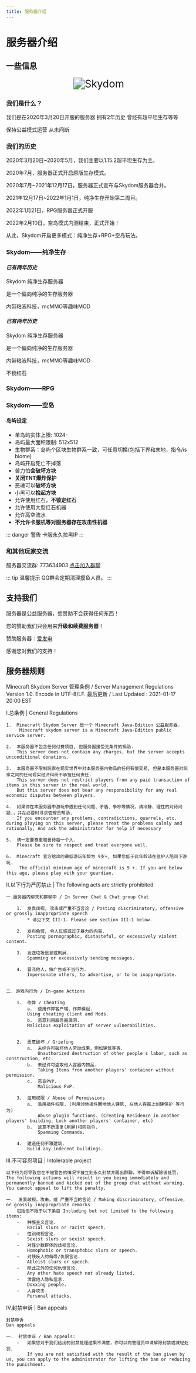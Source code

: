 ```yaml
---
title: 服务器介绍
---
```


# 服务器介绍


## 一些信息

<center>
<img class="img-zoomable" :src="$withBase('/assets/img/logo.png')" alt="Skydom" style="zoom:200%;" />
</center>

### 我们是什么？

我们是在2020年3月20日开服的服务器 拥有2年历史 曾经有超平坦生存等等

保持公益模式运营 从未间断

### 我们的历史

2020年3月20日~2020年5月，我们主要以1.15.2超平坦生存为主。

2020年7月，服务器正式开启原版生存模式。

2020年7月~2021年12月17日，服务器正式宣布与Skydom服务器合并。

2021年12月17日~2022年1月1日，纯净生存开始第二周目。

2022年1月21日，RPG服务器正式开服

2022年2月10日，空岛模式内测结束，正式开始！

从此，Skydom开启更多模式：纯净生存+RPG+空岛玩法。

### Skydom——纯净生存

#### ***已有两年历史***
Skydom 纯净生存服务器

是一个偏向纯净的生存服务器

内带粘液科技，mcMMO等趣味MOD

#### ***已有两年历史***

Skydom 纯净生存服务器

是一个偏向纯净的生存服务器

内带粘液科技，mcMMO等趣味MOD

不锁红石

### Skydom——RPG


### Skydom——空岛

#### 岛屿设定
- 单岛屿实体上限: 1024-
- 岛屿最大面积限制: 512x512
- 生物群系：岛屿个区块生物群系一致，可任意切换(包括下界和末地，指令/is biome)
- 岛屿开启死亡不掉落
- 苦力怕**会破坏方块**
- **关闭TNT爆炸保护**
- 恶魂可以**破坏方块**
- 小黑可以**拾起方块**
- 允许使用红石，**不锁定红石**
- 允许使用大型红石机器
- 允许高空流水
- **不允许卡服机等对服务器存在攻击性机器**


::: danger 警告
卡服永久拉黑IP
:::

### 和其他玩家交流

服务器交流群: 773634903 [点击加入群聊](https://jq.qq.com/?_wv=1027&k=Jdpq4KGp)


::: tip 温馨提示
QQ群会定期清理摸鱼人员。 
:::

## 支持我们

服务器是公益服务器，您赞助不会获得任何东西！

您的赞助我们只会用来**升级和续费服务器**！

赞助服务器：[爱发电](https://afdian.net/@Skydom)

感谢您对我们的支持！


## 服务器规则

Minecraft Skydom Server 管理条例 / Server Management Regulations
Version 1.0. Encode in UTF-8/LF.
最后更新 / Last Updated : 2021-01-17 20:00 EST


I.总条例 | General Regulations

    1.  Minecraft Skydom Server 是一个 Minecraft Java-Edition 公益服务器.
         Minecraft skydom server is a Minecraft Java-Edition public service server.
    
    2.  本服务器不包含任何付费项目, 但服务器接受无条件的捐助.
        This server does not contain any charges, but the server accepts unconditional donations.
    
    3.  本服务器不限制玩家在现实世界中对本服务器内物品的任何有偿交易, 但是本服务器对玩家之间的任何现实经济纠纷不承担任何责任.
        This server does not restrict players from any paid transaction of items in this server in the real world,
        But this server does not bear any responsibility for any real economic disputes between players.
    
    4.  如果你在本服务器中游玩中遇到任何问题、矛盾、争吵等情况，请冷静、理性的对待问题.，并在必要时寻求管理员帮助.
        If you encounter any problems, contradictions, quarrels, etc. during playing on this server, please treat the problems calmly and rationally, And ask the administrator for help if necessary

    5.  请一定要尊重和善待每一个人.
        Please be sure to respect and treat everyone well.
    
    6.  Minecraft 官方给出的最低游玩年龄为 9岁+, 如果您低于此年龄请在监护人陪同下游玩.
         The official minimum age of minecraft is 9 +. If you are below this age, please play with your guardian.

II.以下行为严厉禁止 | The following acts are strictly prohibited

    一.服务器内聊天和群聊中 / In Server Chat & Chat group Chat

        1.  发表歧视, 攻击或严重不当言论 / Posting discriminatory, offensive or grossly inappropriate speech
            * 请见下文 III-1. Please see section III-1 below.

        2.  发布色情, 令人反感或过于暴力的内容.
            Posting pornographic, distasteful, or excessively violent content.
    
        3.  发送垃圾信息或刷屏.
            Spamming or excessively sending messages.
    
        4.  冒充他人，做广告或不当行为.
            Impersonate others, to advertise, or to be inappropriate.
    

    二. 游戏内行为 / In-game Actions

        1.  作弊 / Cheating
            a.  使用作弊客户端、作弊模组.
            Using cheating client and Mods.
            b.  恶意利用服务器漏洞.
            Malicious exploitation of server vulnerabilities.


        2.  恶意破坏 / Griefing
            a.  未经许可破坏他人劳动成果，例如建筑等等.
                Unauthorized destruction of other people's labor, such as construction, etc.
            b.  未经许可盗取他人容器内物品.
                Taking Items from another players' container without permission.
            c.  恶意PVP.
                Malicious PvP.

        3.  滥用权限 / Abuse of Permissions
            a.  滥用插件权限. (利用领地插件圈地他人建筑, 在他人容器上创建保护 等行为)
                Abuse plugin functions. (Creating Residence in another players' building, Lock another players' container, etc)
            b.  故意不断重复(刷屏)相同指令.
                Spamming Commands.

        4.  建造任何不雅建筑.
            Build any indecent buildings.

III.不可容忍项目 | Intolerable project

    以下行为将导致您在不被警告的情况下被立刻永久封禁并踢出群聊，不得申诉解除该处罚.
    The following actions will result in you being immediately and permanently banned and kicked out of the group chat without warning. You cannot appeal to lift the penalty.

    一.  发表歧视，攻击，或 严重不当的言论 / Making discriminatory, offensive, or grossly inappropriate remarks
        包括但不限于以下条目 Including but not limited to the following items:
        -   种族主义言论.
            Racial slurs or racist speech.
        -   性别歧视言论.
            Sexist slurs or sexist speech.
        -   对性少数群体的歧视言论.
            Homophobic or transphobic slurs or speech.
        -   对残疾人的侮辱/仇恨言论.
            Ableist slurs or speech.
        -   除此之外的任何仇恨言论.
            Any other hate speech not already listed.
        -   泄露他人隐私信息.
            Doxxing people.
        -   人身攻击.
            Personal attacks.

IV.封禁申诉 | Ban appeals

    封禁申诉
    Ban appeals

    一.  封禁申诉 / Ban appeals:
		-   如果您对于我们给出的封禁处理结果不满意，你可以向管理员申请解除封禁或减轻处罚.
		    If you are not satisfied with the result of the ban given by us, you can apply to the administrator for lifting the ban or reducing the punishment.